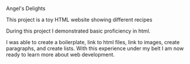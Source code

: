 Angel's Delights

This project is a toy HTML website showing different recipes

During this project I demonstrated basic proficiency in html.

I was able to create a boilerplate, link to html files, link to images, create paragraphs, and create lists.
With this experience under my belt I am now ready to learn more about web development.